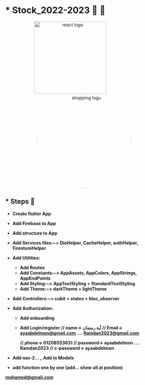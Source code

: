 # \* Stock_2022-2023 🙈 🚩

<div align="center">
    <img src="https://user-images.githubusercontent.com/114832629/230302399-5d8f34e7-bfc5-4597-8fff-6293044f47bd.png" alt="react logo" width=230> 
    &emsp;&emsp;&emsp;&emsp;&emsp;&emsp;
    <img src="https://encrypted-tbn0.gstatic.com/images?q=tbn:ANd9GcQP63cmYLNc8vZlmGfF1i-pmDrLZ73QVaLzSQ&usqp=CAU" alt="shopping logo" width="300px" height="auto" style="border-radius:50%"> 
</div>

## \* Steps 🐾

- <b> Create flutter App
- Add Firebase to App
- Add structure to App
- Add Services files:~> DioHelper, CacheHelper, authHelper, FirestoreHelper
- Add Utilities:
  - Add Routes
  - Add Constants:~> AppAssets, AppColors, AppStrings, AppEndPoints
  - Add Styling:~> AppTextStyling + StandardTextStyling
  - Add Theme:~> darkTheme + lightTheme
- Add Controllers:~> cubit + states + bloc_observer
- Add Authorization:

  - Add onboarding
  - Add Login/register
    // name-> أية رمضان
    // Email-> ayaabdelmon@gmail.com .... Ramdan2023@gmail.com

    // phone-> 01208553631
    // password-> ayaabdelmon .... Ramdan2023
    // c-password-> ayaabdelmon

- Add nav-2...
  \_ Add to Models
- add function one by one (add... show all at position)

mohamed@gmail.com
